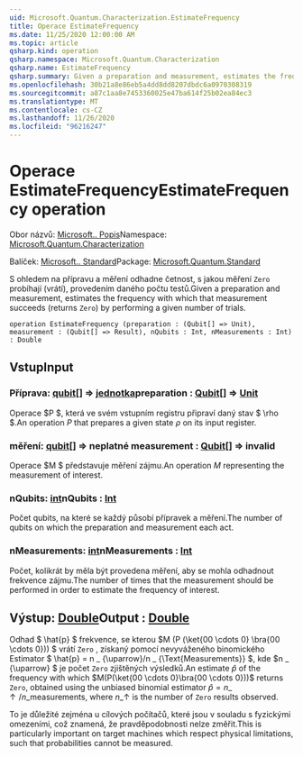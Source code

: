 ```yaml
---
uid: Microsoft.Quantum.Characterization.EstimateFrequency
title: Operace EstimateFrequency
ms.date: 11/25/2020 12:00:00 AM
ms.topic: article
qsharp.kind: operation
qsharp.namespace: Microsoft.Quantum.Characterization
qsharp.name: EstimateFrequency
qsharp.summary: Given a preparation and measurement, estimates the frequency with which that measurement succeeds (returns `Zero`) by performing a given number of trials.
ms.openlocfilehash: 30b21a8e86eb5a4dd8dd8207dbdc6a0970308319
ms.sourcegitcommit: a87c1aa8e7453360025e47ba614f25b02ea84ec3
ms.translationtype: MT
ms.contentlocale: cs-CZ
ms.lasthandoff: 11/26/2020
ms.locfileid: "96216247"
---
```

# <a name="estimatefrequency-operation"></a><span data-ttu-id="0255b-102">Operace EstimateFrequency</span><span class="sxs-lookup"><span data-stu-id="0255b-102">EstimateFrequency operation</span></span>

<span data-ttu-id="0255b-103">Obor názvů: [Microsoft.. Popis](xref:Microsoft.Quantum.Characterization)</span><span class="sxs-lookup"><span data-stu-id="0255b-103">Namespace: [Microsoft.Quantum.Characterization](xref:Microsoft.Quantum.Characterization)</span></span>

<span data-ttu-id="0255b-104">Balíček: [Microsoft.. Standard](https://nuget.org/packages/Microsoft.Quantum.Standard)</span><span class="sxs-lookup"><span data-stu-id="0255b-104">Package: [Microsoft.Quantum.Standard](https://nuget.org/packages/Microsoft.Quantum.Standard)</span></span>


<span data-ttu-id="0255b-105">S ohledem na přípravu a měření odhadne četnost, s jakou měření `Zero` probíhají (vrátí), provedením daného počtu testů.</span><span class="sxs-lookup"><span data-stu-id="0255b-105">Given a preparation and measurement, estimates the frequency with which that measurement succeeds (returns `Zero`) by performing a given number of trials.</span></span>

```qsharp
operation EstimateFrequency (preparation : (Qubit[] => Unit), measurement : (Qubit[] => Result), nQubits : Int, nMeasurements : Int) : Double
```


## <a name="input"></a><span data-ttu-id="0255b-106">Vstup</span><span class="sxs-lookup"><span data-stu-id="0255b-106">Input</span></span>

### <a name="preparation--qubit--unit"></a><span data-ttu-id="0255b-107">Příprava: [qubit](xref:microsoft.quantum.lang-ref.qubit)[] => [jednotka](xref:microsoft.quantum.lang-ref.unit)</span><span class="sxs-lookup"><span data-stu-id="0255b-107">preparation : [Qubit](xref:microsoft.quantum.lang-ref.qubit)[] => [Unit](xref:microsoft.quantum.lang-ref.unit)</span></span> 

<span data-ttu-id="0255b-108">Operace $P $, která ve svém vstupním registru připraví daný stav $ \rho $.</span><span class="sxs-lookup"><span data-stu-id="0255b-108">An operation $P$ that prepares a given state $\rho$ on its input register.</span></span>


### <a name="measurement--qubit--__invalidresult__"></a><span data-ttu-id="0255b-109">měření: [qubit](xref:microsoft.quantum.lang-ref.qubit)[] => __neplatné <Result>__</span><span class="sxs-lookup"><span data-stu-id="0255b-109">measurement : [Qubit](xref:microsoft.quantum.lang-ref.qubit)[] => __invalid<Result>__</span></span> 

<span data-ttu-id="0255b-110">Operace $M $ představuje měření zájmu.</span><span class="sxs-lookup"><span data-stu-id="0255b-110">An operation $M$ representing the measurement of interest.</span></span>


### <a name="nqubits--int"></a><span data-ttu-id="0255b-111">nQubits: [int](xref:microsoft.quantum.lang-ref.int)</span><span class="sxs-lookup"><span data-stu-id="0255b-111">nQubits : [Int](xref:microsoft.quantum.lang-ref.int)</span></span>

<span data-ttu-id="0255b-112">Počet qubits, na které se každý působí přípravek a měření.</span><span class="sxs-lookup"><span data-stu-id="0255b-112">The number of qubits on which the preparation and measurement each act.</span></span>


### <a name="nmeasurements--int"></a><span data-ttu-id="0255b-113">nMeasurements: [int](xref:microsoft.quantum.lang-ref.int)</span><span class="sxs-lookup"><span data-stu-id="0255b-113">nMeasurements : [Int](xref:microsoft.quantum.lang-ref.int)</span></span>

<span data-ttu-id="0255b-114">Počet, kolikrát by měla být provedena měření, aby se mohla odhadnout frekvence zájmu.</span><span class="sxs-lookup"><span data-stu-id="0255b-114">The number of times that the measurement should be performed in order to estimate the frequency of interest.</span></span>



## <a name="output--double"></a><span data-ttu-id="0255b-115">Výstup: [Double](xref:microsoft.quantum.lang-ref.double)</span><span class="sxs-lookup"><span data-stu-id="0255b-115">Output : [Double](xref:microsoft.quantum.lang-ref.double)</span></span>

<span data-ttu-id="0255b-116">Odhad $ \hat{p} $ frekvence, se kterou $M (P (\ket{00 \cdots 0} \bra{00 \cdots 0})) $ vrátí `Zero` , získaný pomocí nevyváženého binomického Estimator $ \hat{p} = n \_ {\uparrow}/n \_ {\Text{Measurements}} $, kde $n \_ {\uparrow} $ je počet `Zero` zjištěných výsledků.</span><span class="sxs-lookup"><span data-stu-id="0255b-116">An estimate $\hat{p}$ of the frequency with which $M(P(\ket{00 \cdots 0}\bra{00 \cdots 0}))$ returns `Zero`, obtained using the unbiased binomial estimator $\hat{p} = n\_{\uparrow} / n\_{\text{measurements}}$, where $n\_{\uparrow}$ is the number of `Zero` results observed.</span></span>

<span data-ttu-id="0255b-117">To je důležité zejména u cílových počítačů, které jsou v souladu s fyzickými omezeními, což znamená, že pravděpodobnosti nelze změřit.</span><span class="sxs-lookup"><span data-stu-id="0255b-117">This is particularly important on target machines which respect physical limitations, such that probabilities cannot be measured.</span></span>